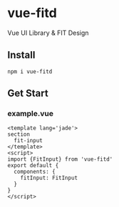 # vue-fitd
Vue UI Library &amp; FIT Design

## Install
```
npm i vue-fitd
```

## Get Start

### example.vue

```vue
<template lang='jade'>
section
  fit-input
</template>
<script>
import {FitInput} from 'vue-fitd'
export default {
  components: {
    fitInput: FitInput
  }
}
</script>
```
##
